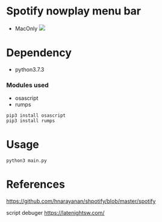 # Spotify nowplay menu bar

* MacOnly
![](https://i.imgur.com/8vMQKrx.png)


# Dependency
* python3.7.3
### Modules used
* osascript
* rumps

```
pip3 install osascript
pip3 install rumps
```




# Usage
```
python3 main.py
```




# References
https://github.com/hnarayanan/shpotify/blob/master/spotify

script debuger
https://latenightsw.com/

